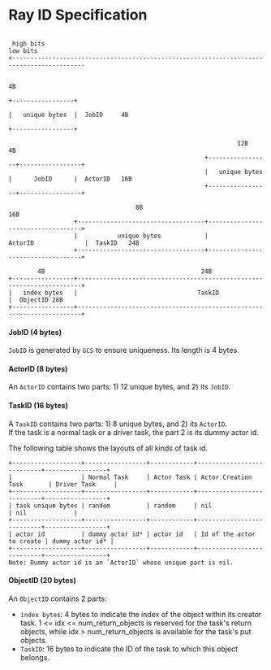 Ray ID Specification
============================================
```

 high bits                                                                           low bits
<------------------------------------------------------------------------------------------

                                                                                 4B
                                                                        +-----------------+
                                                                        |   unique bytes  |  JobID     4B
                                                                        +-----------------+

                                                               12B                4B
                                                      +-----------------+-----------------+
                                                      |   unique bytes  |      JobID      |  ActorID   16B
                                                      +-----------------+-----------------+

                                   8B                                   16B
                  +-----------------------------------+-----------------------------------+
                  |           unique bytes            |              ActorID              |  TaskID   24B
                  +-----------------------------------+-----------------------------------+

        4B                                           24B
+-----------------+-----------------------------------------------------------------------+
|   index bytes   |                                 TaskID                                |  ObjectID 28B
+-----------------+-----------------------------------------------------------------------+

```
#### JobID (4 bytes)
`JobID` is generated by `GCS` to ensure uniqueness. Its length is 4 bytes.

#### ActorID (8 bytes)
An `ActorID` contains two parts: 1) 12 unique bytes, and 2) its `JobID`.

#### TaskID (16 bytes)
A `TaskID` contains two parts: 1) 8 unique bytes, and 2) its `ActorID`.  
If the task is a normal task or a driver task, the part 2 is its dummy actor id.

The following table shows the layouts of all kinds of task id.
```
+-------------------+-----------------+------------+---------------------------+-----------------+
|                   | Normal Task     | Actor Task | Actor Creation Task       | Driver Task     |
+-------------------+-----------------+------------+---------------------------+-----------------+
| task unique bytes | random          | random     | nil                       | nil             |
+-------------------+-----------------+------------+---------------------------+-----------------+
| actor id          | dummy actor id* | actor id   | Id of the actor to create | dummy actor id* |
+-------------------+-----------------+------------+---------------------------+-----------------+
Note: Dummy actor id is an `ActorID` whose unique part is nil.
```

#### ObjectID (20 bytes)
An `ObjectID` contains 2 parts:
- `index bytes`: 4 bytes to indicate the index of the object within its creator task.
  1 <= idx <= num_return_objects is reserved for the task's return objects, while
  idx > num_return_objects is available for the task's put objects.
- `TaskID`: 16 bytes to indicate the ID of the task to which this object belongs.
